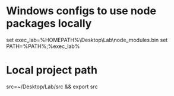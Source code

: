 # Windows configs to use node packages locally
set exec_lab=%HOMEPATH%\Desktop\Lab\node_modules\.bin
set PATH=%PATH%;%exec_lab%

# Local project path
src=~/Desktop/Lab/src && export src